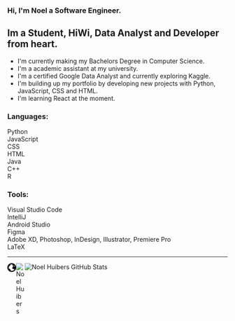 ### Hi, I'm Noel a Software Engineer.

## Im a Student, HiWi, Data Analyst and Developer from heart.

- I'm currently making my Bachelors Degree in Computer Science.
- I'm a academic assistant at my university.
- I'm a certified Google Data Analyst and currently exploring Kaggle.
- I'm building up my portfolio by developing new projects with Python, JavaScript, CSS and HTML.
- I'm learning React at the moment.

### Languages:

Python <br>
JavaScript <br>
CSS <br>
HTML <br>
Java <br>
C++ <br>
R <br>

### Tools:

Visual Studio Code <br>
IntelliJ <br>
Android Studio <br>
Figma <br>
Adobe XD, Photoshop, InDesign, Illustrator, Premiere Pro <br>
LaTeX <br>

---

<img aling="left" alt="Noel Huibers GitHub Stats" src="https://github-readme-stats.vercel.app/api?username=NoelHuibers&count_private=true&show_icons=true&hide_border=true&theme=cobalt"/>

<a href ="https://huibers.io" target="_blank">
    <img align="left" alt="huibers.io" width="20px" src="https://raw.githubusercontent.com/iconic/open-iconic/master/svg/globe.svg"/>
</a>
<a href ="https://linkedin.com/in/huibers/" target="_blank">
    <img align="left" alt="NoelHuibers" width="20px" src="https://cdn.jsdelivr.net/npm/simple-icons@v3/icons/linkedin.svg"/>
</a>
